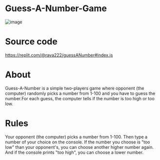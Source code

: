 # Guess-A-Number-Game
![image](https://user-images.githubusercontent.com/117087939/215816114-9f047c6d-65f1-48cc-bbf8-b0f8bba1daca.png)
# Source code
https://replit.com/@raya222/guessANumber#index.js
# About
Guess-A-Number is a simple two-players game where opponent (the computer) randomly picks a number from 1-100 and you have to guess the number.For each guess, the computer tells if the number is too high or too low.
# Rules
Your opponent (the computer) picks a number from 1-100. Then type a number of your choice on the console. If the number you choose is "too low" than your opponent's, you can choose another higher number again. And if the console prints "too high", you can choose a lower number.




